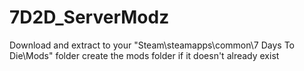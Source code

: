 # 7D2D_ServerModz
Download and extract to your "Steam\steamapps\common\7 Days To Die\Mods\" folder
create the mods folder if it doesn't already exist